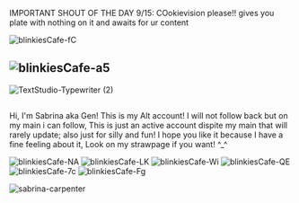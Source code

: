 IMPORTANT SHOUT OF THE DAY 9/15: COokievision please!! gives you plate with nothing on it and awaits for ur content

![blinkiesCafe-fC](https://github.com/user-attachments/assets/b36cb1a1-b400-43e3-96d9-0ec144141f9e)

## ![blinkiesCafe-a5](https://github.com/user-attachments/assets/633c5695-edf7-4760-923a-06d87d3a45d6)

![TextStudio-Typewriter (2)](https://github.com/user-attachments/assets/759cc3e8-840c-45a0-9fb1-e313ad623885)

##

Hi, I'm Sabrina aka Gen! This is my Alt account! I will not follow back but on my main i can follow, This is just an active account dispite my main that will rarely update; also just for silly and fun! I hope you like it because I have a fine feeling about it, Look on my strawpage if you want! ^_^


![blinkiesCafe-NA](https://github.com/user-attachments/assets/427d6621-b9fb-4b3e-bedb-7aaf1d6cfe52)
![blinkiesCafe-LK](https://github.com/user-attachments/assets/d2fcbbc1-0486-4738-85ec-d03ecdce4b9f)
![blinkiesCafe-Wi](https://github.com/user-attachments/assets/b25040c4-ecdc-442c-9cee-461a3a02793f)
![blinkiesCafe-QE](https://github.com/user-attachments/assets/7a569d3c-f3a6-434a-bba2-f178ea845fa4)
![blinkiesCafe-7c](https://github.com/user-attachments/assets/b5c5b123-a093-4a43-b882-5e0dc43c31ff)
![blinkiesCafe-Fg](https://github.com/user-attachments/assets/6cc0cebf-a137-4cff-addc-6d746f0dcfb5)



![sabrina-carpenter](https://github.com/user-attachments/assets/fab7e6b0-e156-45d9-9aff-798396584fe0)
